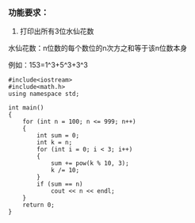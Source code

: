 ### 功能要求：

1. 打印出所有3位水仙花数

水仙花数：n位数的每个数位的n次方之和等于该n位数本身

例如：153=1^3+5^3+3^3
```
#include<iostream>
#include<math.h>
using namespace std;

int main() 
{
	for (int n = 100; n <= 999; n++)
	{
		int sum = 0;
		int k = n;
		for (int i = 0; i < 3; i++)
		{
			sum += pow(k % 10, 3);
			k /= 10;
		}
		if (sum == n)
			cout << n << endl;
	}
	return 0;
}
```